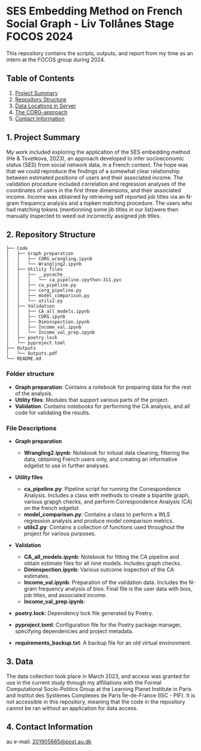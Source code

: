 # SES Embedding Method on French Social Graph - Liv Tollånes Stage FOCOS 2024

This repository contains the scripts, outputs, and report from my time as an intern at the FOCOS group during 2024. 

## Table of Contents

1. [Project Summary](#1-project-summary)
2. [Repository Structure](#2-repository-structure)
3. [Data Locations in Server](#3-data-locations-in-server)
4. [The CORG-approach](#4-the-corg-approach)
5. [Contact Information](#5-contact-information)

## 1. Project Summary
My work included exploring the application of the SES embedding method (He & Tsvetkova, 2023), an approach developed to infer socioeconomic status (SES) from social network data, in a French context. 
The hope was that we could reproduce the findings of a somewhat clear relationship between estimated positions of users and their associated income. 
The validation procedure included correlation and regression analyses of the coordinates of users in the first three dimensions, and their associated income. 
Income was obtained by retrieving self reported job titles via an N-gram frequency analysis and a topken matching procedure. The users who had matching tokens (mentionning some jib titles in our list)were then manually inspected to weed out incorrectly assigned job titles. 


## 2. Repository Structure
```
├── Code
│   ├── Graph preparation
│   │   ├── CORG_wrangling.ipynb
│   │   └── Wrangling2.ipynb
│   ├── Utility files
│   │   ├── __pycache__
│   │   │   └── ca_pipeline.cpython-311.pyc
│   │   ├── ca_pipeline.py
│   │   ├── corg_pipeline.py
│   │   ├── model_comparison.py
│   │   └── utils2.py
│   ├── Validation
│   │   ├── CA_all_models.ipynb
│   │   ├── CORG.ipynb
│   │   ├── Diminspection.ipynb
│   │   ├── Income_val.ipynb
│   │   └── Income_val_prep.ipynb
│   ├── poetry.lock
│   └── pyproject.toml
├── Outputs
│   └── Outputs.pdf
└── README.md
```

### Folder structure

- **Graph preparation**: Contains a notebook for preparing data for the rest of the analysis.
- **Utility files**: Modules that support various parts of the project.
- **Validation**: Contains notebooks for performing the CA analysis, and all code for validating the results.
  
### File Descriptions

- **Graph preparation**
  - **Wrangling2.ipynb**: Notebook for inituial data cleaning, filtering the data, obtaining French users only, and creating an informative edgelist to use in further analyses. 

- **Utility files**
  - **ca_pipeline.py**: Pipeline script for running the Correspondence Analysis. Includes a class with methods to create a bipartite graph, various grapgh checks, and perform Correspondence Analysis (CA) on the french edgelist 
  - **model_comparison.py**: Contains a class to perform a WLS regression analysis and produce model comparison metrics.
  - **utils2.py**: Contains a collection of functions used throughout the project for various purposes.

- **Validation**
  - **CA_all_models.ipynb**: Notebook for fitting the CA pipeline and obtain estimate files for all nine models. Includes graph checks. 
  - **Diminspection.ipynb**: Various outcome inspection of the CA estimates. 
  - **Income_val.ipynb**: Preparation of the validation data. Includes the N-gram frequency analysis of bios. Final file is the user data with bios, job titles, and associated income. 
  - **Income_val_prep.ipynb**: 

- **poetry.lock**: Dependency lock file generated by Poetry.
- **pyproject.toml**: Configuration file for the Poetry package manager, specifying dependencies and project metadata.
- **requirements_backup.txt**: A backup file for an old virtual environment.


## 3. Data
The data collection took place in March 2023, and access was granted for use in the current study through my affiliations with the Formal Computational Socio-Politics Group at the Learning Planet Institute in Paris and Institut des Systèmes Complexes de Paris Île-de-France (ISC - PIF). It is not accessible in this repository, meaning that the code in the repository cannot be ran without an application for data access. 

## 4. Contact Information
au e-mail: 201905665@post.au.dk

